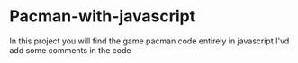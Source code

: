# Pacman-with-javascript
In this project you will find the game pacman code entirely in javascript
I'vd add some comments in the code
